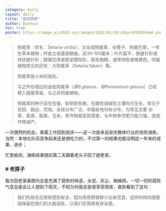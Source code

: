 ```yaml
---
category: daily
layout: daily
title: "安庆除草"
author: Bin4xin
toc: true
poster: https://image.yjs2635.xyz/images/2022/02/26/zQoycxPZGh5b4wA.png
---
```


> 狗尾草（学名：Setaria viridis），又名绿狗尾草、谷莠子、狗尾巴草。一年生草本植物；秆直立或基部膝曲，高30-100厘米；叶片扁平，狭披针形或线状披针形；圆锥花序紧密呈圆柱形，刚毛粗糙，通常绿色或褐黄色。同属植物常见的还有：大狗尾草（Setaria faberi）等。
> 
> 狗尾草是小米的祖先。
>
> 与之外形相近的金色狗尾草（*原S.glauca，现Pennisetum glaucu*）已经移入狼尾草属，与之非同属植物。
>
> 狗尾草的种子适生性强，耐旱耐贫瘠，在酸性或碱性土壤均可生长，常见于农田、路边、荒地。全球分布广泛，中国各地均有分布，为常见主要
> 杂草。麦类、稻类、玉米、旱作物易受其侵害，与作物争夺肥力能力强，造成作物减产。

一次偶然的机会，乘着工作回到安庆——这一次是来自安庆教体行业的攻防演练，当然：本地化队伍竞争起来还是很吃力的，不过第一的结果也能证明这一年来的成果、进步；

忙里偷闲，演练结束随后第二天跟着老头子回了趟老家。

### *#* 老房子

每次回老家鼻腔内总是充满了腐败的味道，水泥、灰尘、蜘蛛网，一切一切的腐败气息总是会让人想到下雨天，不知为何我总是很享受雨夜，直到看到了这句：

> 我们的祖先在雨夜感到安全，因为雨夜野兽鲜少出来觅食，这样的倾向随基因保留在我们的大脑深处，让我们在雨夜有安全感。

